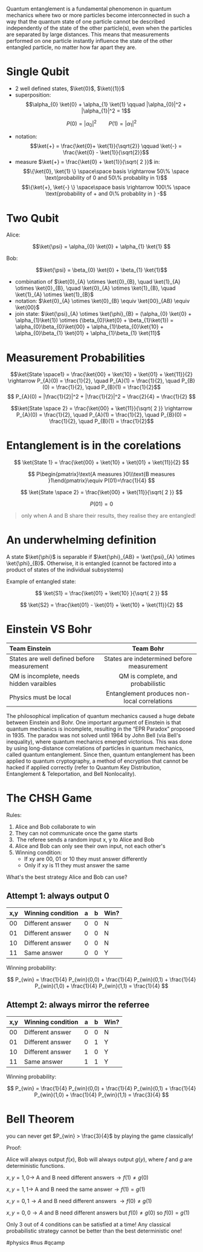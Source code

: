 Quantum entanglement is a fundamental phenomenon in quantum mechanics where two or more particles become interconnected in such a way that the quantum state of one particle cannot be described independently of the state of the other particle(s), even when the particles are separated by large distances. This means that measurements performed on one particle instantly influence the state of the other entangled particle, no matter how far apart they are.

# Single Qubit

 - 2 well defined states, $\ket{0}$, $\ket{{1}}$
 - superposition: 
 $$\alpha_{0} \ket{0} + \alpha_{1} \ket{1} \qquad |\alpha_{0}|^2 + |\alpha_{1}|^2 = 1$$

$$P(0) = |\alpha_{0}|^2 \qquad P(1) = |\alpha_{1}|^2$$
 
 - notation: 
 $$\ket{+} = \frac{\ket{0}+ \ket{1}}{\sqrt{2}} \qquad \ket{-} = \frac{\ket{0} - \ket{1}}{\sqrt{2}}$$
 - measure $\ket{+} = \frac{\ket{0} + \ket{1}}{\sqrt{ 2 }}$ in:
 $$\{\ket{0}, \ket{1} \} \space\space basis  \rightarrow 50\% \space \text{probability of 0 and 50\% probablity in 1}$$
 $$\{\ket{+}, \ket{-} \} \space\space basis  \rightarrow 100\% \space \text{probability of + and 0\% probablity in } -$$
 
# Two Qubit

 Alice:
 
$$\ket{\psi} = \alpha_{0} \ket{0} + \alpha_{1} \ket{1} $$

Bob:

$$\ket{\psi} = \beta_{0} \ket{0} + \beta_{1} \ket{1}$$

- combination of $\ket{0}_{A} \otimes \ket{0}_{B}, \quad \ket{1}_{A} \otimes \ket{0}_{B}, \quad \ket{0}_{A} \otimes \ket{1}_{B}, \quad \ket{1}_{A} \otimes \ket{1}_{B}$
- notation: $\ket{0}_{A} \otimes \ket{0}_{B} \equiv \ket{00}_{AB} \equiv \ket{00}$
- join state: $\ket{\psi}_{A} \otimes \ket{\phi}_{B} = (\alpha_{0} \ket{0} + \alpha_{1}\ket{1}) \otimes (\beta_{0}\ket{0} + \beta_{1}\ket{1}) = \alpha_{0}\beta_{0}\ket{00} + \alpha_{1}\beta_{0}\ket{10} + \alpha_{0}\beta_{1} \ket{01} + \alpha_{1}\beta_{1} \ket{11}$
# Measurement Probabilities


$$\ket{State \space1} = \frac{\ket{00} + \ket{10} + \ket{01} + \ket{11}}{2} \rightarrow P_{A}(0) = \frac{1}{2}, \quad P_{A}(1) = \frac{1}{2}, \quad P_{B}(0) = \frac{1}{2}, \quad P_{B}(1) = \frac{1}{2}$$
$$
P_{A}(0) = |\frac{1}{2}|^2 + |\frac{1}{2}|^2 = \frac{2}{4} = \frac{1}{2}
$$

$$\ket{State \space 2} = \frac{\ket{00} + \ket{11}}{\sqrt{ 2 }} \rightarrow P_{A}(0) = \frac{1}{2}, \quad P_{A}(1) = \frac{1}{2}, \quad P_{B}(0) = \frac{1}{2}, \quad P_{B}(1) = \frac{1}{2}$$

# Entanglement is in the corelations

$$
\ket{State 1} = \frac{\ket{00} + \ket{10} + \ket{01} + \ket{11}}{2} 
$$

$$
P\begin{pmatrix}\text{A measures }0\\\text{B measures }1\end{pmatrix}\equiv P(01)=\frac{1}{4}
$$


$$
\ket{State \space 2} = \frac{\ket{00} + \ket{11}}{\sqrt{ 2 }}
$$

$$
P(01) = 0
$$

> only when A and B share their results, they realise they are entangled! 

# An underwhelming definition

A state $\ket{\phi}$ is separable if $\ket{\phi}_{AB} = \ket{\psi}_{A} \otimes \ket{\phi}_{B}$. Otherwise, it is entangled (cannot be factored into a product of states of the individual subsystems)

Example of entangled state:

$$
\ket{S1} = \frac{\ket{01} + \ket{10} }{\sqrt{ 2 }} 
$$

$$
\ket{S2} = \frac{\ket{01} - \ket{01} + \ket{10} + \ket{11}}{2}  
$$


# Einstein VS Bohr

| Team Einstein                              |                  Team Bohr                   |
| :----------------------------------------- | :------------------------------------------: |
| States are well defined before measurement |  States are indetermined before measurement  |
| QM is incomplete, needs hidden varaibles   |      QM is complete, and probabilistic       |
| Physics must be local                      | Entanglement produces non-local correlations |


The philosophical implication of quantum mechanics caused a huge debate between Einstein and Bohr. One important argument of Einstein is that quantum mechanics is incomplete, resulting in the “EPR Paradox” proposed in 1935. The paradox was not solved until 1964 by John Bell (via Bell's inequality), where quantum mechanics emerged victorious. This was done by using long-distance correlations of particles in quantum mechanics, called quantum entanglement. Since then, quantum entanglement has been applied to quantum cryptography, a method of encryption that cannot be hacked if applied correctly (refer to Quantum Key Distribution, Entanglement & Teleportation, and Bell Nonlocality). 
# The CHSH Game

Rules:
1. Alice and Bob collaborate to win
2. They can not communicate once the game starts  
3.  The referee sends a random input x, y to Alice and Bob  
4. Alice and Bob can only see their own input, not each other's  
5. Winning condition: 
	- If xy are 00, 01 or 10 they must answer differently  
	- Only if xy is 11 they must answer the same

What's the best strategy Alice and Bob can use?

## Attempt 1: always output 0


| x,y | Winning condition | a   | b   | Win? |
| --- | ----------------- | --- | --- | ---- |
| 00  | Different answer  | 0   | 0   | N    |
| 01  | Different answer  | 0   | 0   | N    |
| 10  | Different answer  | 0   | 0   | N    |
| 11  | Same answer       | 0   | 0   | Y    |

Winning probability:

$$
P_{win} = \frac{1}{4} P_{win}(0,0) + \frac{1}{4} P_{win}(0,1) + \frac{1}{4} P_{win}(1,0) + \frac{1}{4} P_{win}(1,1) = \frac{1}{4}
$$

## Attempt 2: always mirror the referree


| x,y | Winning condition | a   | b   | Win? |
| --- | ----------------- | --- | --- | ---- |
| 00  | Different answer  | 0   | 0   | N    |
| 01  | Different answer  | 0   | 1   | Y    |
| 10  | Different answer  | 1   | 0   | Y    |
| 11  | Same answer       | 1   | 1   | Y    |

Winning probability:

$$
P_{win} = \frac{1}{4} P_{win}(0,0) + \frac{1}{4} P_{win}(0,1) + \frac{1}{4} P_{win}(1,0) + \frac{1}{4} P_{win}(1,1) = \frac{3}{4}
$$
# Bell Theorem

you can never get $P_{win} > \frac{3}{4}$ by playing the game classically!

Proof:

Alice will always output $f(x)$, Bob will always output $g(y)$, where $f$ and $g$ are deterministic functions.

$x, y= 1, 0\to$ A and B need different answers$\to f( 1) \neq g( 0)$ 

$x, y= 1, 1\to$ A and B need the same answer$\to f( 1) = g( 1)$

$x,y=0,1\to A$ and B need different answers $\to f(0)\neq g(1)$

$x,y=0,0\to A$ and B need different answers but $f(0)\neq g(0)$ so $f(0)=g(1)$

Only 3 out of 4 conditions can be satisfied at a time! Any classical probabilistic strategy cannot be better than the best deterministic one!



















#physics #nus #qcamp

